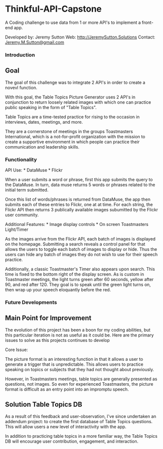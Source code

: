 # Thinkful-API-Capstone

A Coding challenge to use data from 1 or more API's to implement a front-end app. 

Developed by: Jeremy Sutton
Web: http://JeremySutton.Solutions
Contact: Jeremy.M.Sutton@gmail.com


### Introduction ###


Goal
------------

The goal of this challenge was to integrate 2 API's in order to create a novevl function. 

With this goal, the Table Topics Picture Generator uses 2 API's in conjunction to return 
loosely related images with which one can practice public speaking in the form of "Table Topics". 

Table Topics are a time-tested practice for rising to the occasion in interviews, dates, meetings, 
and more.

They are a cornerstone of meetings in the groups Toastmasters International, which is a 
not-for-profit organization with the mission to create a supportive environment in which 
people can practice their communication and leadership skills. 


### Functionality ###


API Use:
      * DataMuse
      * Flickr

When a user submits a word or phrase, first this app submits the query to the DataMuse. 
In turn, data muse returns 5 words or phrases related to the initial term submitted. 

Once this list of words/phrases is returned from DataMuse, the app then submits
each of these entries to Flickr, one at at time. For each string, the Flickr API then
returns 3 publically available images subumitted by the Flickr user community. 

Additional Features: 
      * Image display controls
      * On screen Toastmasters Light/Timer

As the images arrive from the Flickr API, each batch of images is displayed on the homepage.
Submitting a search reveals a control panel for that allows the users to toggle each batch of 
images to display or hide. Thus the users can hide any batch of images they do not wish to 
use for their speech practice. 

Additionally, a classic Toastmaster's Timer also appears upon search. This time is fixed to the
bottom right of the display screen. As is custom in Toastmaster meetings, the light turns
green after 60 seconds, yellow after 90, and red after 120. They goal is to speak until 
the green light turns on, then wrap up your speech eloquantly before the red. 


### Future Developments ###


Main Point for Improvement
---------------

The evolution of this project has been a boon for my coding abilities, but this particular
iteration is not as useful as it could be. Here are the primary issues to solve as this 
projects continues to develop

Core Issue: 

The picture format is an interesting function in that it allows a user to generate a 
trigger that is unpredictable. This allows users to practice speaking on topics or 
subjects that they had not thought about previously.

However, in Toastmasters meetings, table topics are generally presented as questions,
not images. So even for experienced Toastmasters, the picture format is difficult as 
an entry point into an impromptu speech.

Solution Table Topics DB
------------------------

As a result of this feedback and user-observation, I've since undertaken an addendum 
project: to create the first database of Table Topics questions. This will allow users a 
new level of interactivity with the app. 

In addition to practicing table topics in a more familiar way, the Table Topics DB will 
encourage user contribution, engagement, and interaction. 

